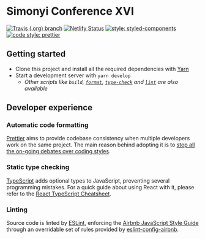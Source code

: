 # Simonyi Conference XVI

[![Travis (.org) branch](https://img.shields.io/travis/simonyiszk/konferencia-web-2019/master.svg)](https://www.travis-ci.org/simonyiszk/konferencia-web-2019/)
[![Netlify Status](https://api.netlify.com/api/v1/badges/acb4ccb5-d21a-4d7b-9a82-8b0b8f71f6b5/deploy-status)](https://app.netlify.com/sites/simonyikonf-2019/deploys)
[![style: styled-components](https://img.shields.io/badge/style-%F0%9F%92%85%20styled--components-orange.svg?colorB=daa357&colorA=db748e)](https://github.com/styled-components/styled-components)
[![code style: prettier](https://img.shields.io/badge/code_style-prettier-ff69b4.svg)](https://github.com/prettier/prettier)

## Getting started

- Clone this project and install all the required dependencies with [Yarn][]
- Start a development server with `yarn develop`
  - _Other scripts like `build`, [`format`](#automatic-code-formatting), [`type-check`](#static-type-checking) and [`lint`](#linting) are also available_

[yarn]: https://www.yarnpkg.com/

## Developer experience

### Automatic code formatting

[Prettier][] aims to provide codebase consistency when multiple developers work on the same project. The main reason behind adopting it is to [stop all the on-going debates over coding styles][].

[prettier]: https://prettier.io/
[stop all the on-going debates over coding styles]: https://prettier.io/docs/en/why-prettier.html

### Static type checking

[TypeScript][] adds optional types to JavaScript, preventing several programming mistakes. For a quick guide about using React with it, please refer to the [React TypeScript Cheatsheet][].

[typescript]: https://www.typescriptlang.org/
[react typescript cheatsheet]: https://github.com/sw-yx/react-typescript-cheatsheet

### Linting

Source code is linted by [ESLint][], enforcing the [Airbnb JavaScript Style Guide][] through an overridable set of rules provided by [eslint-config-airbnb][].

[eslint]: https://eslint.org/
[airbnb javascript style guide]: https://github.com/airbnb/javascript
[eslint-config-airbnb]: https://github.com/airbnb/javascript/tree/master/packages/eslint-config-airbnb

